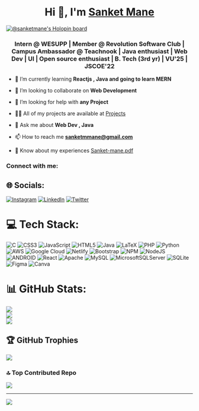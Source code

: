 <h1 align="center">Hi 👋, I'm <a href="https://sanket-mane.netlify.app/">Sanket Mane</a></h1>

[![@sanketmane's Holopin board](https://holopin.me/sanketmane)](https://holopin.io/@sanketmane)

<h3 align="center">Intern @ WESUPP | Member @ Revolution Software Club | Campus Ambassador @ Teachnook | Java enthusiast | Web Dev | UI | Open source enthusiast | B. Tech (3rd yr) | VU'25 | JSCOE'22</h3>


- 🌱 I’m currently learning **Reactjs , Java and going to learn MERN**

- 👯 I’m looking to collaborate on **Web Development**

- 🤝 I’m looking for help with **any Project**

- 👨‍💻 All of my projects are available at <a href="https://github.com/sanket560?tab=repositories](https://github.com/sanket560?tab=repositories">Projects</a>

- 💬 Ask me about **Web Dev , Java**

- 📫 How to reach me **sanketmmane@gmail.com**

- 📄 Know about my experiences <a href="https://drive.google.com/file/d/1Fd4u5MnJDgFyIkDJuwWv52_yHYANMvTA/view?usp=drive_link](https://drive.google.com/file/d/1Fd4u5MnJDgFyIkDJuwWv52_yHYANMvTA/view?usp=drive_link">Sanket-mane.pdf</a> 

<h3 align="left">Connect with me:</h3>
<p align="left">
</p>

## 🌐 Socials:
[![Instagram](https://img.shields.io/badge/Instagram-%23E4405F.svg?logo=Instagram&logoColor=white)](https://instagram.com/_www.sanketmane.com_) [![LinkedIn](https://img.shields.io/badge/LinkedIn-%230077B5.svg?logo=linkedin&logoColor=white)](https://linkedin.com/in/sanketmane23) [![Twitter](https://img.shields.io/badge/Twitter-%231DA1F2.svg?logo=Twitter&logoColor=white)](https://twitter.com/sanketmane2303) 

# 💻 Tech Stack:
![C](https://img.shields.io/badge/c-%2300599C.svg?style=for-the-badge&logo=c&logoColor=white) ![CSS3](https://img.shields.io/badge/css3-%231572B6.svg?style=for-the-badge&logo=css3&logoColor=white) ![JavaScript](https://img.shields.io/badge/javascript-%23323330.svg?style=for-the-badge&logo=javascript&logoColor=%23F7DF1E) ![HTML5](https://img.shields.io/badge/html5-%23E34F26.svg?style=for-the-badge&logo=html5&logoColor=white) ![Java](https://img.shields.io/badge/java-%23ED8B00.svg?style=for-the-badge&logo=java&logoColor=white) ![LaTeX](https://img.shields.io/badge/latex-%23008080.svg?style=for-the-badge&logo=latex&logoColor=white) ![PHP](https://img.shields.io/badge/php-%23777BB4.svg?style=for-the-badge&logo=php&logoColor=white) ![Python](https://img.shields.io/badge/python-3670A0?style=for-the-badge&logo=python&logoColor=ffdd54) ![AWS](https://img.shields.io/badge/AWS-%23FF9900.svg?style=for-the-badge&logo=amazon-aws&logoColor=white) ![Google Cloud](https://img.shields.io/badge/Google%20Cloud-%234285F4.svg?style=for-the-badge&logo=google-cloud&logoColor=white) ![Netlify](https://img.shields.io/badge/netlify-%23000000.svg?style=for-the-badge&logo=netlify&logoColor=#00C7B7) ![Bootstrap](https://img.shields.io/badge/bootstrap-%23563D7C.svg?style=for-the-badge&logo=bootstrap&logoColor=white) ![NPM](https://img.shields.io/badge/NPM-%23000000.svg?style=for-the-badge&logo=npm&logoColor=white) ![NodeJS](https://img.shields.io/badge/node.js-6DA55F?style=for-the-badge&logo=node.js&logoColor=white) ![ANDROID](https://img.shields.io/badge/android-%2320232a.svg?style=for-the-badge&logo=android&logoColor=%a4c639) ![React](https://img.shields.io/badge/react-%2320232a.svg?style=for-the-badge&logo=react&logoColor=%2361DAFB) ![Apache](https://img.shields.io/badge/apache-%23D42029.svg?style=for-the-badge&logo=apache&logoColor=white) ![MySQL](https://img.shields.io/badge/mysql-%2300f.svg?style=for-the-badge&logo=mysql&logoColor=white) ![MicrosoftSQLServer](https://img.shields.io/badge/Microsoft%20SQL%20Sever-CC2927?style=for-the-badge&logo=microsoft%20sql%20server&logoColor=white) ![SQLite](https://img.shields.io/badge/sqlite-%2307405e.svg?style=for-the-badge&logo=sqlite&logoColor=white) 	![Figma](https://img.shields.io/badge/figma-%23F24E1E.svg?style=for-the-badge&logo=figma&logoColor=white) ![Canva](https://img.shields.io/badge/Canva-%2300C4CC.svg?style=for-the-badge&logo=Canva&logoColor=white)
# 📊 GitHub Stats:
![](https://github-readme-stats.vercel.app/api?username=sanket560&theme=radical&hide_border=false&include_all_commits=true&count_private=true)<br/>
![](https://github-readme-streak-stats.herokuapp.com/?user=sanket560&theme=radical&hide_border=false)<br/>
![](https://github-readme-stats.vercel.app/api/top-langs/?username=sanket560&theme=radical&hide_border=false&include_all_commits=true&count_private=true&layout=compact)

## 🏆 GitHub Trophies
![](https://github-profile-trophy.vercel.app/?username=sanket560&theme=radical&no-frame=false&no-bg=false&margin-w=4)

### 🔝 Top Contributed Repo
![](https://github-contributor-stats.vercel.app/api?username=sanket560&limit=5&theme=onedark&combine_all_yearly_contributions=true)

---
[![](https://visitcount.itsvg.in/api?id=sanket560&icon=0&color=0)](https://visitcount.itsvg.in)

<!-- Proudly created with GPRM ( https://gprm.itsvg.in ) -->

